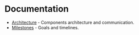 Documentation
==================

  * [Architecture](Architecture.md) - Components architecture and communication.
  * [Milestones](https://github.com/petarov/e-additives.server/issues/milestones) - Goals and timelines.


